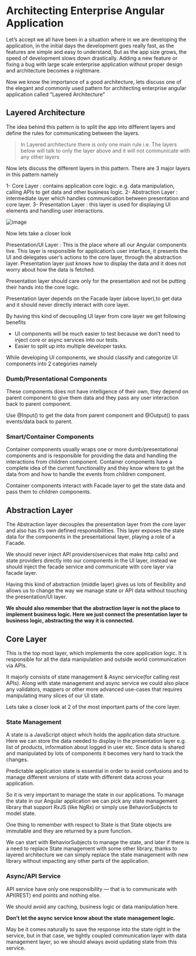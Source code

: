 # Architecting Enterprise Angular Application

Let’s accept we all have been in a situation where in we are developing the application, in the initial days the development goes really fast, as the features are simple and easy to understand, But as the app size grows, the speed of development slows down drastically.
Adding a new feature or fixing a bug with large scale enterprise application without proper design and architecture becomes a nightmare.

Now we know the importance of a good architecture, lets discuss one of the elegant and commonly used pattern for architecting enterprise angular application called “Layered Architecture”

## Layered Architecture

The idea behind this pattern is to split the app into different layers and define the rules for communicating between the layers.

> In Layered architecture there is only one main rule i.e. The layers below will talk to only the layer above and it will not communicate with any other layers

Now lets discuss the different layers in this pattern. There are 3 major layers in this pattern namely

1- Core Layer : contains application core logic. e.g. data manipulation, calling APIs to get data and other business logic.
2- Abstraction Layer : intermediate layer which handles communication between presentation and core layer.
3- Presentation Layer : this layer is used for displaying UI elements and handling user interactions.

![image](https://github.com/tomavic/angular-state-managment-with-signals/assets/17650005/0be2d520-16fa-4a61-a290-8d7d24a967d3)



Now lets take a closer look

Presentation/UI Layer :
This is the place where all our Angular components live. This layer is responsible for application’s user interface, it presents the UI and delegates user’s actions to the core layer, through the abstraction layer. Presentation layer just knows how to display the data and it does not worry about how the data is fetched.

Presentation layer should care only for the presentation and not be putting their hands into the core logic.

Presentation layer depends on the Facade layer (above layer),to get data and it should never directly interact with core layer.

By having this kind of decoupling UI layer from core layer we get following benefits
- UI components will be much easier to test because we don’t need to inject core or async services into our tests.
- Easier to split up into multiple developer tasks.

While developing UI components, we should classify and categorize UI components into 2 categories namely

### Dumb/Presentational Components 
These components does not have intelligence of their own, they depend on parent component to give them data and they pass any user interaction back to parent component.

Use @Input() to get the data from parent component and @Output() to pass events/data back to parent.

### Smart/Container Components 

Container components usually wraps one or more dumb/presentational components and is responsible for providing the data and handling the interactions from children component.
Container components have a complete idea of the current functionality and they know where to get the data from and how to handle the events from children component.

Container components interact with Facade layer to get the state data and pass them to children components.

## Abstraction Layer

The Abstraction layer decouples the presentation layer from the core layer and also has it’s own defined responsibilities. This layer exposes the state data for the components in the presentational layer, playing a role of a Facade.

We should never inject API providers(services that make http calls) and state providers directly into our components in the UI layer, instead we should inject the facade service and communicate with core layer via facade layer.

Having this kind of abstraction (middle layer) gives us lots of flexibility and allows us to change the way we manage state or API data without touching the presentation/UI layer.

**We should also remember that the abstraction layer is not the place to implement business logic. Here we just connect the presentation layer to business logic, abstracting the way it is connected.**

## Core Layer

This is the top most layer, which implements the core application logic. It is responsible for all the data manipulation and outside world communication via APIs.

It majorly consists of state management & Async service(for calling rest APIs). Along with state management and async service we could also place any validators, mappers or other more advanced use-cases that requires manipulating many slices of our UI state.

Lets take a closer look at 2 of the most important parts of the core layer.

### State Management 

A state is a JavaScript object which holds the application data structure. Here we can store the data needed to display in the presentation layer e.g. list of products, information about logged in user etc. Since data is shared and manipulated by lots of components it becomes very hard to track the changes.

Predictable application state is essential in order to avoid confusions and to manage different versions of state with different data across your application.

So it is very important to manage the state in our applications. To manage the state in our Angular application we can pick any state management library that support RxJS (like NgRx) or simply use BehaviorSubjects to model state.

One thing to remember with respect to State is that State objects are immutable and they are returned by a pure function.

We can start with BehaviorSubjects to manage the state, and later if there is a need to replace State management with some other library, thanks to layered architecture we can simply replace the state management with new library without impacting any other parts of the application.

### Async/API Service

API service have only one responsibility — that is to communicate with API(REST) end points and nothing else.

We should avoid any caching, business logic or data manipulation here.

**Don’t let the async service know about the state management logic.**

May be it comes naturally to save the response into the state right in the service, but in that case, we tightly coupled communication layer with data management layer, so we should always avoid updating state from this service.
